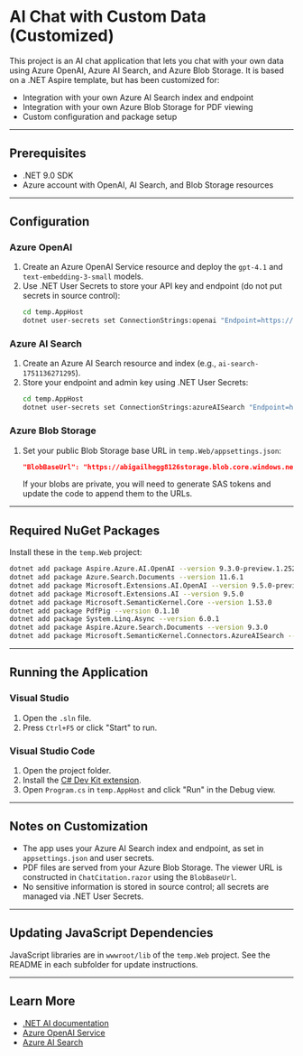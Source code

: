 
# AI Chat with Custom Data (Customized)

This project is an AI chat application that lets you chat with your own data using Azure OpenAI, Azure AI Search, and Azure Blob Storage. It is based on a .NET Aspire template, but has been customized for:

- Integration with your own Azure AI Search index and endpoint
- Integration with your own Azure Blob Storage for PDF viewing
- Custom configuration and package setup

---

## Prerequisites

- .NET 9.0 SDK
- Azure account with OpenAI, AI Search, and Blob Storage resources

---

## Configuration

### Azure OpenAI
1. Create an Azure OpenAI Service resource and deploy the `gpt-4.1` and `text-embedding-3-small` models.
2. Use .NET User Secrets to store your API key and endpoint (do not put secrets in source control):
   ```sh
   cd temp.AppHost
   dotnet user-secrets set ConnectionStrings:openai "Endpoint=https://YOUR-DEPLOYMENT-NAME.openai.azure.com;Key=YOUR-API-KEY"
   ```

### Azure AI Search
1. Create an Azure AI Search resource and index (e.g., `ai-search-1751136271295`).
2. Store your endpoint and admin key using .NET User Secrets:
   ```sh
   cd temp.AppHost
   dotnet user-secrets set ConnectionStrings:azureAISearch "Endpoint=https://YOUR-DEPLOYMENT-NAME.search.windows.net;Key=YOUR-API-KEY"
   ```

### Azure Blob Storage
1. Set your public Blob Storage base URL in `temp.Web/appsettings.json`:
   ```json
   "BlobBaseUrl": "https://abigailhegg8126storage.blob.core.windows.net/abigailhegg8126blobcontainer/"
   ```
   If your blobs are private, you will need to generate SAS tokens and update the code to append them to the URLs.

---

## Required NuGet Packages

Install these in the `temp.Web` project:

```sh
dotnet add package Aspire.Azure.AI.OpenAI --version 9.3.0-preview.1.25265.20
dotnet add package Azure.Search.Documents --version 11.6.1
dotnet add package Microsoft.Extensions.AI.OpenAI --version 9.5.0-preview.1.25265.7
dotnet add package Microsoft.Extensions.AI --version 9.5.0
dotnet add package Microsoft.SemanticKernel.Core --version 1.53.0
dotnet add package PdfPig --version 0.1.10
dotnet add package System.Linq.Async --version 6.0.1
dotnet add package Aspire.Azure.Search.Documents --version 9.3.0
dotnet add package Microsoft.SemanticKernel.Connectors.AzureAISearch --version 1.53.0-preview
```

---

## Running the Application

### Visual Studio
1. Open the `.sln` file.
2. Press `Ctrl+F5` or click "Start" to run.

### Visual Studio Code
1. Open the project folder.
2. Install the [C# Dev Kit extension](https://marketplace.visualstudio.com/items?itemName=ms-dotnettools.csdevkit).
3. Open `Program.cs` in `temp.AppHost` and click "Run" in the Debug view.

---

## Notes on Customization

- The app uses your Azure AI Search index and endpoint, as set in `appsettings.json` and user secrets.
- PDF files are served from your Azure Blob Storage. The viewer URL is constructed in `ChatCitation.razor` using the `BlobBaseUrl`.
- No sensitive information is stored in source control; all secrets are managed via .NET User Secrets.

---

## Updating JavaScript Dependencies

JavaScript libraries are in `wwwroot/lib` of the `temp.Web` project. See the README in each subfolder for update instructions.

---

## Learn More

- [.NET AI documentation](https://learn.microsoft.com/dotnet/ai/)
- [Azure OpenAI Service](https://learn.microsoft.com/azure/ai-services/openai/)
- [Azure AI Search](https://learn.microsoft.com/azure/search/)

